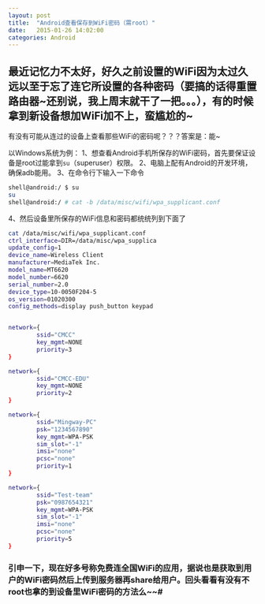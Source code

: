 ```yaml
---
layout: post
title:  "Android查看保存到WiFi密码（需root）"
date:   2015-01-26 14:02:00
categories: Android
---
```


## 最近记忆力不太好，好久之前设置的WiFi因为太过久远以至于忘了连它所设置的各种密码（要搞的话得重置路由器~还别说，我上周末就干了一把。。。），有的时候拿到新设备想加WiFi加不上，蛮尴尬的~
有没有可能从连过的设备上查看那些WiFi的密码呢？？？答案是：能~

以Windows系统为例：
1、想查看Android手机所保存的WiFi密码，首先要保证设备是root过能拿到`su`（superuser）权限。
2、电脑上配有Android的开发环境，确保adb能用。
3、在命令行下输入一下命令
```bash
shell@android:/ $ su
su
shell@android:/ # cat -b /data/misc/wifi/wpa_supplicant.conf
```
4、然后设备里所保存的WiFi信息和密码都统统列到下面了
```bash
cat /data/misc/wifi/wpa_supplicant.conf
ctrl_interface=DIR=/data/misc/wpa_supplica
update_config=1
device_name=Wireless Client
manufacturer=MediaTek Inc.
model_name=MT6620
model_number=6620
serial_number=2.0
device_type=10-0050F204-5
os_version=01020300
config_methods=display push_button keypad


network={
        ssid="CMCC"
        key_mgmt=NONE
        priority=3
}

network={
        ssid="CMCC-EDU"
        key_mgmt=NONE
        priority=2
}

network={
        ssid="Mingway-PC"
        psk="1234567890"
        key_mgmt=WPA-PSK
        sim_slot="-1"
        imsi="none"
        pcsc="none"
        priority=1
}

network={
        ssid="Test-team"
        psk="0987654321"
        key_mgmt=WPA-PSK
        sim_slot="-1"
        imsi="none"
        pcsc="none"
        priority=5
}
```

### 引申一下，现在好多号称免费连全国WiFi的应用，据说也是获取到用户的WiFi密码然后上传到服务器再share给用户。回头看看有没有不root也拿的到设备里WiFi密码的方法么~~#